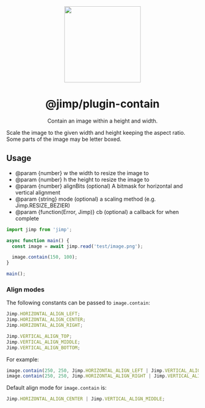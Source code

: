 <div align="center">
  <img width="200" height="200"
    src="https://s3.amazonaws.com/pix.iemoji.com/images/emoji/apple/ios-11/256/crayon.png">
  <h1>@jimp/plugin-contain</h1>
  <p>Contain an image within a height and width.</p>
</div>

Scale the image to the given width and height keeping the aspect ratio. Some parts of the image may be letter boxed.

## Usage

- @param {number} w the width to resize the image to
- @param {number} h the height to resize the image to
- @param {number} alignBits (optional) A bitmask for horizontal and vertical alignment
- @param {string} mode (optional) a scaling method (e.g. Jimp.RESIZE_BEZIER)
- @param {function(Error, Jimp)} cb (optional) a callback for when complete

```js
import jimp from 'jimp';

async function main() {
  const image = await jimp.read('test/image.png');

  image.contain(150, 100);
}

main();
```

### Align modes

The following constants can be passed to `image.contain`:

```js
Jimp.HORIZONTAL_ALIGN_LEFT;
Jimp.HORIZONTAL_ALIGN_CENTER;
Jimp.HORIZONTAL_ALIGN_RIGHT;

Jimp.VERTICAL_ALIGN_TOP;
Jimp.VERTICAL_ALIGN_MIDDLE;
Jimp.VERTICAL_ALIGN_BOTTOM;
```

For example:

```js
image.contain(250, 250, Jimp.HORIZONTAL_ALIGN_LEFT | Jimp.VERTICAL_ALIGN_TOP);
image.contain(250, 250, Jimp.HORIZONTAL_ALIGN_RIGHT | Jimp.VERTICAL_ALIGN_BOTTOM);
```

Default align mode for `image.contain` is:

```js
Jimp.HORIZONTAL_ALIGN_CENTER | Jimp.VERTICAL_ALIGN_MIDDLE;
```
